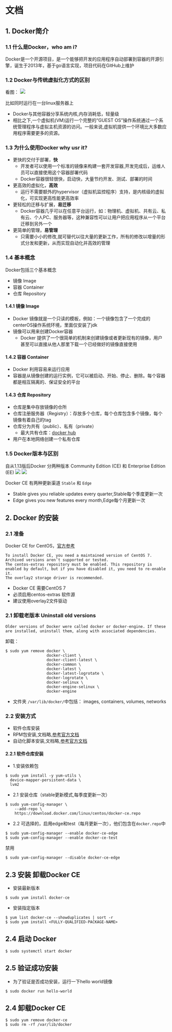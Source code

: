 # 文档
## 1. Docker简介
### 1.1 什么是Docker，who am i?
Docker是一个开源项目，是一个能够把开发的应用程序自动部署到容器的开源引擎，诞生于2013年，基于go语言实现，项目代码在GitHub上维护

### 1.2 Docker与传统虚拟化方式的区别
看图：
![](images/1.png)

比如同时运行在一台linux服务器上
- Docker与其他容器分享系统内核,内存消耗低，轻量级
- 相比之下,一个虚拟机(VM)运行一个完整的“GUEST OS”操作系统通过一个系统管理程序与虚拟主机资源的访问。一般来说,虚拟机提供一个环境比大多数应用程序需要更多的资源。

### 1.3 为什么使用Docker why usr it?
- 更快的交付于部署，**快**
    - 开发者可以使用一个标准的镜像来构建一套开发容器,开发完成后，运维人员可以直接使用这个容器部署代码
    - Docker容器很轻很快，启动快，大量节约开发、测试、部署的时间
- 更高效的虚拟化，**高效**
    - 运行不需要额外的hypervisor（虚拟机监控程序）支持，是内核级的虚拟化，可实现更高性能更高效率
- 更轻松的迁移与扩展，**易迁移**
    - Docker容器几乎可以在任意平台运行，如：物理机、虚拟机、共有云、私有云、个人PC、服务器等，这种兼容性可以让用户把应用程序从一个平台迁移到另外一个
- 更简单的管理，**易管理**
    - 只需要小小的修改,就可替代以往大量的更新工作，所有的修改以增量的形式分发和更新，从而实现自动化并高效的管理

### 1.4 基本概念
Docker包括三个基本概念
- 镜像 Image
- 容器 Container
- 仓库 Repository

#### 1.4.1 镜像 Image
- Docker 镜像就是一个只读的模板，例如：一个镜像包含了一个完成的centerOS操作系统环境，里面仅安装了jdk
- 镜像可以用来创建Docker容器
    - Docker 提供了一个很简单的机制来创建镜像或者更新现有的镜像，用户甚至可以直接从他人那里下载一个已经做好的镜像直接使用
    
#### 1.4.2 容器 Container  
- Docker 利用容易来运行应用
- 容器是从镜像创建的运行实例，它可以被启动、开始、停止、删除。每个容器都是相互隔离的、保证安全的平台

#### 1.4.3 仓库 Repository
- 仓库是集中存放镜像的仓所
- 仓库注册服务器（Registry）：存放多个仓库，每个仓库包含多个镜像，每个镜像有着自己的tag
- 仓库分为共有（public）、私有（private）
    - 最大共有仓库：[docker hub](https://hub.docker.com/explore/)
- 用户在本地网络创建一个私有仓库

### 1.5 Docker版本与区别
自从1.13版后Docker 分两种版本  Community Edition (CE) 和 Enterprise Edition (EE)
![](images/3.png)
![](images/4.png)

Docker CE 有两种更新渠道 `Stable` 和 `Edge`
- Stable gives you reliable updates every quarter,Stable每个季度更新一次
- Edge gives you new features every month,Edge每个月更新一次

## 2. Docker 的安装
### 2.1 准备
 Docker CE for CentOS，[官方参考](https://docs.docker.com/install/linux/docker-ce/centos/)
 ```
To install Docker CE, you need a maintained version of CentOS 7. Archived versions aren’t supported or tested.
The centos-extras repository must be enabled. This repository is enabled by default, but if you have disabled it, you need to re-enable it.
The overlay2 storage driver is recommended.
```
- Docker CE 需要CentOS 7
- 必须启用centos-extras 软件源
- 建议使用overlay2文件驱动

### 2.1 卸载老版本 Uninstall old versions
```
Older versions of Docker were called docker or docker-engine. If these are installed, uninstall them, along with associated dependencies.
```
卸载：
```
$ sudo yum remove docker \
                  docker-client \
                  docker-client-latest \
                  docker-common \
                  docker-latest \
                  docker-latest-logrotate \
                  docker-logrotate \
                  docker-selinux \
                  docker-engine-selinux \
                  docker-engine
```
- 文件夹 `/var/lib/docker/`中包括： images, containers, volumes,  networks

### 2.2 安装方式
- 软件仓库安装
- RPM包安装,文档略,[参考官方文档](https://docs.docker.com/install/linux/docker-ce/centos/#install-from-a-package) 
- 自动化脚本安装,文档略,[参考官方文档](https://docs.docker.com/install/linux/docker-ce/centos/#install-using-the-convenience-script) 

#### 2.2.1 软件仓库安装
- 1.安装依赖包

```
$ sudo yum install -y yum-utils \
  device-mapper-persistent-data \
  lvm2
```
- 2.1 安装仓库（stable更新模式,每季度更新一次）

```
$ sudo yum-config-manager \
    --add-repo \
    https://download.docker.com/linux/centos/docker-ce.repo
```
- 2.2 可选择的，启用edge和test（每月更新一次），他们包含在`docker.repo`中

```
$ sudo yum-config-manager --enable docker-ce-edge
$ sudo yum-config-manager --enable docker-ce-test
```
禁用

```
$ sudo yum-config-manager --disable docker-ce-edge
```

## 2.3 安装 卸载Docker CE
- 安装最新版本

```
$ sudo yum install docker-ce
```
- 安装指定版本

```
$ yum list docker-ce --showduplicates | sort -r
$ sudo yum install <FULLY-QUALIFIED-PACKAGE-NAME>
```
## 2.4 启动 Docker 

```
$ sudo systemctl start docker
```
## 2.5 验证成功安装
 - 为了验证是否成功安装，运行一下hello world镜像
 
 ```
$ sudo docker run hello-world
```
## 2.4 卸载Docker CE

```
$ sudo yum remove docker-ce
$ sudo rm -rf /var/lib/docker
```
